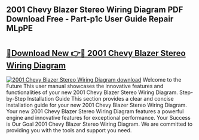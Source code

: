 ## 2001 Chevy Blazer Stereo Wiring Diagram PDF Download Free - Part-p1c User Guide Repair MLpPE

# <h2><a href="http://dfpf6z6.blite.top/?on=2001+Chevy+Blazer+Stereo+Wiring+Diagram">🔗Download New 👉🔴 2001 Chevy Blazer Stereo Wiring Diagram</a></h2>

[![2001 Chevy Blazer Stereo Wiring Diagram download](https://i.imgur.com/lujVjoI.png)](http://dfpf6z6.blite.top/?on=2001+Chevy+Blazer+Stereo+Wiring+Diagram)
Welcome to the Future This user manual showcases the innovative features and functionalities of your new 2001 Chevy Blazer Stereo Wiring Diagram. Step-by-Step Installation Guide This section provides a clear and concise installation guide for your new 2001 Chevy Blazer Stereo Wiring Diagram. Your new 2001 Chevy Blazer Stereo Wiring Diagram features a powerful engine and innovative features for exceptional performance. Your Success is Our Goal 2001 Chevy Blazer Stereo Wiring Diagram. We are committed to providing you with the tools and support you need.
